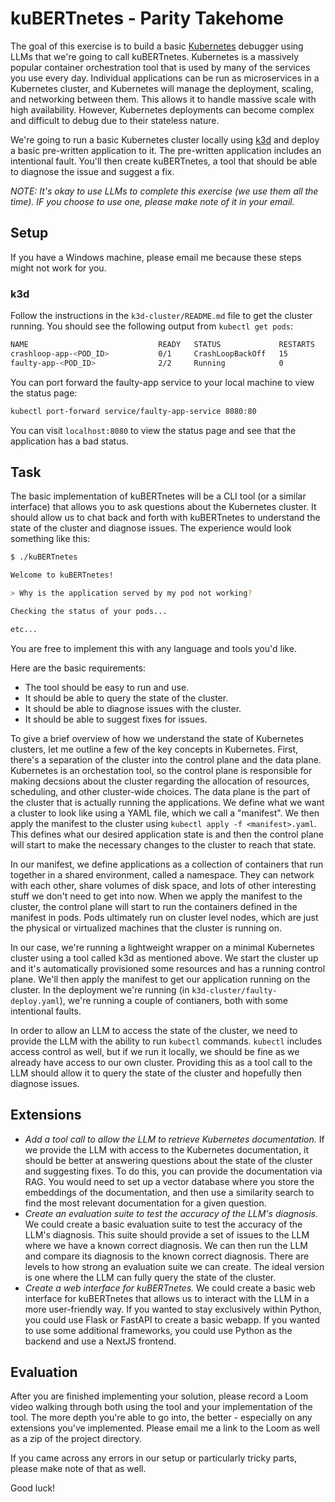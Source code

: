 # kuBERTnetes - Parity Takehome

The goal of this exercise is to build a basic [Kubernetes](https://kubernetes.io/docs/concepts/overview/) debugger using LLMs that we're going to call kuBERTnetes.
Kubernetes is a massively popular container orchestration tool that is used by many of the services you use every day. Individual applications can be
run as microservices in a Kubernetes cluster, and Kubernetes will manage the deployment, scaling, and networking between them. This allows it to handle massive
scale with high availability. However, Kubernetes deployments can become complex and difficult to debug due to their stateless nature.

We're going to run a basic Kubernetes cluster locally using [k3d](https://k3d.io/stable/) and deploy a basic pre-written application to it. The pre-written application
includes an intentional fault. You'll then create kuBERTnetes, a tool that should be able to diagnose the issue and suggest a fix.

_NOTE: It's okay to use LLMs to complete this exercise (we use them all the time). IF you choose to use one, please make note of it in your email._

## Setup

If you have a Windows machine, please email me because these steps might not work for you.

### k3d

Follow the instructions in the `k3d-cluster/README.md` file to get the cluster running. You should see the following output from `kubectl get pods`:

```bash
NAME                             READY   STATUS             RESTARTS   AGE
crashloop-app-<POD_ID>           0/1     CrashLoopBackOff   15         7m58s
faulty-app-<POD_ID>              2/2     Running            0          7m55s
```

You can port forward the faulty-app service to your local machine to view the status page:

```bash
kubectl port-forward service/faulty-app-service 8080:80
```

You can visit `localhost:8080` to view the status page and see that the application has a bad status.

## Task

The basic implementation of kuBERTnetes will be a CLI tool (or a similar interface) that allows you to ask questions about the Kubernetes cluster. It should allow us to chat back and forth with kuBERTnetes to understand the state of the cluster and diagnose issues. The experience would look something like this:

```bash
$ ./kuBERTnetes

Welcome to kuBERTnetes!

> Why is the application served by my pod not working?

Checking the status of your pods...

etc...
```

You are free to implement this with any language and tools you'd like.

Here are the basic requirements:

- The tool should be easy to run and use.
- It should be able to query the state of the cluster.
- It should be able to diagnose issues with the cluster.
- It should be able to suggest fixes for issues.

To give a brief overview of how we understand the state of Kubernetes clusters, let me outline a few of the key concepts in Kubernetes. First, there's a separation of the cluster into the control plane and the data plane. Kubernetes is an orchestation tool, so the control plane is responsible for making decsions about the cluster regarding the allocation of resources, scheduling, and other cluster-wide choices. The data plane is the part of the cluster that is actually running the applications. We define what we want a cluster to look like using a YAML file, which we call a "manifest". We then apply the manifest to the cluster using `kubectl apply -f <manifest>.yaml`. This defines what our desired application state is and then the control plane will start to make the necessary changes to the cluster to reach that state.

In our manifest, we define applications as a collection of containers that run together in a shared environment, called a namespace. They can network with each other, share volumes of disk space, and lots of other interesting stuff we don't need to get into now. When we apply the manifest to the cluster, the control plane will start to run the containers defined in the manifest in pods. Pods ultimately run on cluster level nodes, which are just the physical or virtualized machines that the cluster is running on.

In our case, we're running a lightweight wrapper on a minimal Kubernetes cluster using a tool called k3d as mentioned above. We start the cluster up and it's automatically provisioned some resources and has a running control plane. We'll then apply the manifest to get our application running on the cluster. In the deployment we're running (in `k3d-cluster/faulty-deploy.yaml`), we're running a couple of contianers, both with some intentional faults.

In order to allow an LLM to access the state of the cluster, we need to provide the LLM with the ability to run `kubectl` commands. `kubectl` includes access control as well, but if we run it locally, we should be fine as we already have access to our own cluster. Providing this as a tool call to the LLM should allow it to query the state of the cluster and hopefully then diagnose issues.

## Extensions

- _Add a tool call to allow the LLM to retrieve Kubernetes documentation._
  If we provide the LLM with access to the Kubernetes documentation, it should be better at answering questions about the state of the cluster and suggesting fixes. To do this, you can provide the documentation via RAG. You would need to set up a vector database where you store the embeddings of the documentation, and then use a similarity search to find the most relevant documentation for a given question.
- _Create an evaluation suite to test the accuracy of the LLM's diagnosis._
  We could create a basic evaluation suite to test the accuracy of the LLM's diagnosis. This suite should provide a set of issues to the LLM where we have a known correct diagnosis. We can then run the LLM and compare its diagnosis to the known correct diagnosis. There are levels to how strong an evaluation suite we can create. The ideal version is one where the LLM can fully query the state of the cluster.
- _Create a web interface for kuBERTnetes._
  We could create a basic web interface for kuBERTnetes that allows us to interact with the LLM in a more user-friendly way. If you wanted to stay exclusively within Python, you could use Flask or FastAPI to create a basic webapp. If you wanted to use some additional frameworks, you could use Python as the backend and use a NextJS frontend.

## Evaluation

After you are finished implementing your solution, please record a Loom video walking through both using the tool and your implementation of the tool. The more depth you're able to go into, the better - especially on any extensions you've implemented. Please email me a link to the Loom as well as a zip of the project directory.

If you came across any errors in our setup or particularly tricky parts, please make note of that as well.

Good luck!
